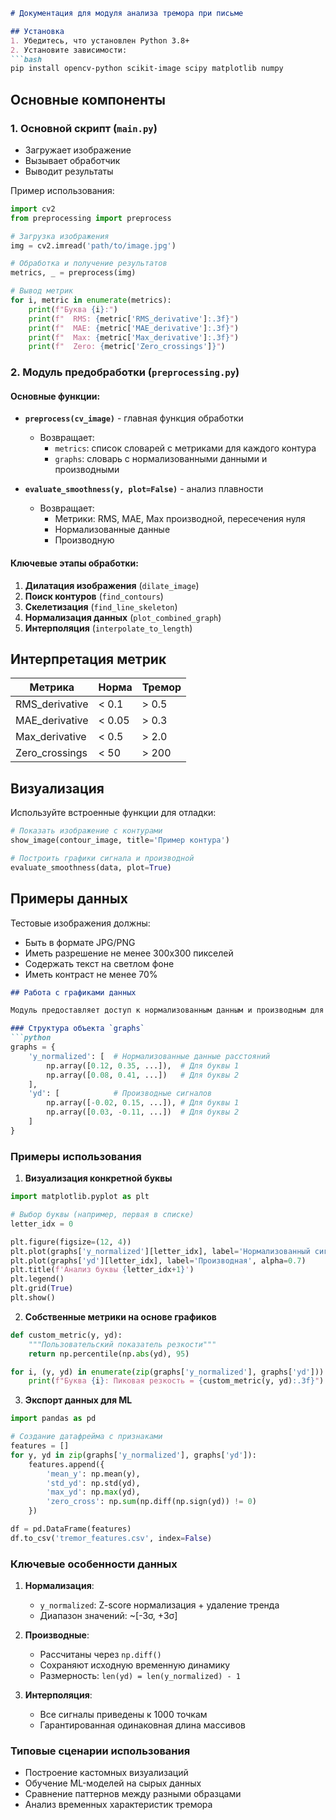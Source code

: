 ```markdown
# Документация для модуля анализа тремора при письме

## Установка
1. Убедитесь, что установлен Python 3.8+
2. Установите зависимости:
```bash
pip install opencv-python scikit-image scipy matplotlib numpy
```

## Основные компоненты
### 1. Основной скрипт (`main.py`)
- Загружает изображение
- Вызывает обработчик
- Выводит результаты

Пример использования:
```python
import cv2
from preprocessing import preprocess

# Загрузка изображения
img = cv2.imread('path/to/image.jpg')

# Обработка и получение результатов
metrics, _ = preprocess(img)

# Вывод метрик
for i, metric in enumerate(metrics):
    print(f"Буква {i}:")
    print(f"  RMS: {metric['RMS_derivative']:.3f}")
    print(f"  MAE: {metric['MAE_derivative']:.3f}")
    print(f"  Max: {metric['Max_derivative']:.3f}")
    print(f"  Zero: {metric['Zero_crossings']}")
```

### 2. Модуль предобработки (`preprocessing.py`)
#### Основные функции:
- **`preprocess(cv_image)`** - главная функция обработки
  - Возвращает: 
    - `metrics`: список словарей с метриками для каждого контура
    - `graphs`: словарь с нормализованными данными и производными

- **`evaluate_smoothness(y, plot=False)`** - анализ плавности
  - Возвращает:
    - Метрики: RMS, MAE, Max производной, пересечения нуля
    - Нормализованные данные
    - Производную

#### Ключевые этапы обработки:
1. **Дилатация изображения** (`dilate_image`)
2. **Поиск контуров** (`find_contours`)
3. **Скелетизация** (`find_line_skeleton`)
4. **Нормализация данных** (`plot_combined_graph`)
5. **Интерполяция** (`interpolate_to_length`)

## Интерпретация метрик
| Метрика             | Норма          | Тремор         |
|----------------------|----------------|----------------|
| RMS_derivative      | < 0.1         | > 0.5          |
| MAE_derivative      | < 0.05        | > 0.3          |
| Max_derivative      | < 0.5         | > 2.0          |
| Zero_crossings      | < 50          | > 200          |

## Визуализация
Используйте встроенные функции для отладки:
```python
# Показать изображение с контурами
show_image(contour_image, title='Пример контура')

# Построить графики сигнала и производной
evaluate_smoothness(data, plot=True)
```

## Примеры данных
Тестовые изображения должны:
- Быть в формате JPG/PNG
- Иметь разрешение не менее 300x300 пикселей
- Содержать текст на светлом фоне
- Иметь контраст не менее 70%

```markdown
## Работа с графиками данных

Модуль предоставляет доступ к нормализованным данным и производным для кастомного анализа:

### Структура объекта `graphs`
```python
graphs = {
    'y_normalized': [  # Нормализованные данные расстояний
        np.array([0.12, 0.35, ...]),  # Для буквы 1
        np.array([0.08, 0.41, ...])   # Для буквы 2
    ],
    'yd': [            # Производные сигналов 
        np.array([-0.02, 0.15, ...]), # Для буквы 1
        np.array([0.03, -0.11, ...])  # Для буквы 2
    ]
}
```

### Примеры использования
1. **Визуализация конкретной буквы**
```python
import matplotlib.pyplot as plt

# Выбор буквы (например, первая в списке)
letter_idx = 0 

plt.figure(figsize=(12, 4))
plt.plot(graphs['y_normalized'][letter_idx], label='Нормализованный сигнал')
plt.plot(graphs['yd'][letter_idx], label='Производная', alpha=0.7)
plt.title(f'Анализ буквы {letter_idx+1}')
plt.legend()
plt.grid(True)
plt.show()
```

2. **Собственные метрики на основе графиков**
```python
def custom_metric(y, yd):
    """Пользовательский показатель резкости"""
    return np.percentile(np.abs(yd), 95)

for i, (y, yd) in enumerate(zip(graphs['y_normalized'], graphs['yd'])):
    print(f"Буква {i}: Пиковая резкость = {custom_metric(y, yd):.3f}")
```

3. **Экспорт данных для ML**
```python
import pandas as pd

# Создание датафрейма с признаками
features = []
for y, yd in zip(graphs['y_normalized'], graphs['yd']):
    features.append({
        'mean_y': np.mean(y),
        'std_yd': np.std(yd),
        'max_yd': np.max(yd),
        'zero_cross': np.sum(np.diff(np.sign(yd)) != 0)
    })

df = pd.DataFrame(features)
df.to_csv('tremor_features.csv', index=False)
```

### Ключевые особенности данных
1. **Нормализация**:
   - `y_normalized`: Z-score нормализация + удаление тренда
   - Диапазон значений: ~[-3σ, +3σ]

2. **Производные**:
   - Рассчитаны через `np.diff()`
   - Сохраняют исходную временную динамику
   - Размерность: `len(yd) = len(y_normalized) - 1`

3. **Интерполяция**:
   - Все сигналы приведены к 1000 точкам
   - Гарантированная одинаковная длина массивов

### Типовые сценарии использования
- Построение кастомных визуализаций
- Обучение ML-моделей на сырых данных
- Сравнение паттернов между разными образцами
- Анализ временных характеристик тремора